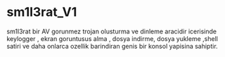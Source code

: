 # sm1l3rat_V1
sm1l3rat bir AV gorunmez trojan olusturma ve dinleme aracidir icerisinde keylogger , ekran goruntusus alma , dosya indirme, dosya yukleme ,shell satiri ve daha onlarca ozellik barindiran genis bir konsol yapisina sahiptir.
